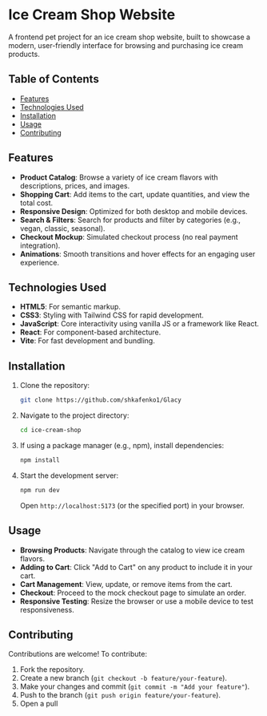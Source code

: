 # Ice Cream Shop Website

A frontend pet project for an ice cream shop website, built to showcase a modern, user-friendly interface for browsing and purchasing ice cream products.

## Table of Contents
- [Features](#features)
- [Technologies Used](#technologies-used)
- [Installation](#installation)
- [Usage](#usage)
- [Contributing](#contributing)

## Features
- **Product Catalog**: Browse a variety of ice cream flavors with descriptions, prices, and images.
- **Shopping Cart**: Add items to the cart, update quantities, and view the total cost.
- **Responsive Design**: Optimized for both desktop and mobile devices.
- **Search & Filters**: Search for products and filter by categories (e.g., vegan, classic, seasonal).
- **Checkout Mockup**: Simulated checkout process (no real payment integration).
- **Animations**: Smooth transitions and hover effects for an engaging user experience.

## Technologies Used
- **HTML5**: For semantic markup.
- **CSS3**: Styling with Tailwind CSS for rapid development.
- **JavaScript**: Core interactivity using vanilla JS or a framework like React.
- **React**: For component-based architecture.
- **Vite**: For fast development and bundling.

## Installation
1. Clone the repository:
   ```bash
   git clone https://github.com/shkafenko1/Glacy
   ```
2. Navigate to the project directory:
   ```bash
   cd ice-cream-shop
   ```
3. If using a package manager (e.g., npm), install dependencies:
   ```bash
   npm install
   ```
4. Start the development server:
   ```bash
   npm run dev
   ```
   Open `http://localhost:5173` (or the specified port) in your browser.

## Usage
- **Browsing Products**: Navigate through the catalog to view ice cream flavors.
- **Adding to Cart**: Click "Add to Cart" on any product to include it in your cart.
- **Cart Management**: View, update, or remove items from the cart.
- **Checkout**: Proceed to the mock checkout page to simulate an order.
- **Responsive Testing**: Resize the browser or use a mobile device to test responsiveness.

## Contributing
Contributions are welcome! To contribute:
1. Fork the repository.
2. Create a new branch (`git checkout -b feature/your-feature`).
3. Make your changes and commit (`git commit -m "Add your feature"`).
4. Push to the branch (`git push origin feature/your-feature`).
5. Open a pull